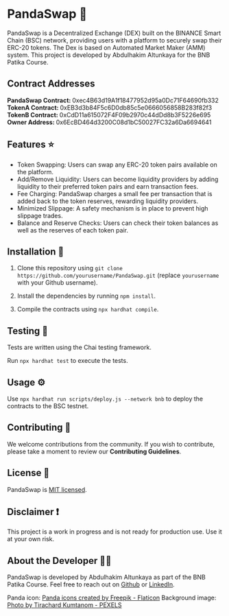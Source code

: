 # PandaSwap :panda_face:

PandaSwap is a Decentralized Exchange (DEX) built on the BINANCE Smart Chain (BSC) network, providing users with a platform to securely swap their ERC-20 tokens. The Dex is based on Automated Market Maker (AMM) system. This project is developed by Abdulhakim Altunkaya for the BNB Patika Course.

## Contract Addresses

<strong> PandaSwap Contract: </strong> 0xec4B63d19A1f18477952d95a0Dc71F64690fb332 <br>
<strong> TokenA Contract: </strong> 0xEB3d3b84F5c6D0db85c5e0666056858B283f82f3 <br>
<strong> TokenB Contract: </strong> 0xCdD11a615072F4F09b2970c44dDd8b3F5226e695 <br>
<strong> Owner Address: </strong> 0x6EcBD464d3200C08d1bC50027FC32a6Da6694641

## Features :star:

- Token Swapping: Users can swap any ERC-20 token pairs available on the platform.
- Add/Remove Liquidity: Users can become liquidity providers by adding liquidity to their preferred token pairs and earn transaction fees.
- Fee Charging: PandaSwap charges a small fee per transaction that is added back to the token reserves, rewarding liquidity providers.
- Minimized Slippage: A safety mechanism is in place to prevent high slippage trades.
- Balance and Reserve Checks: Users can check their token balances as well as the reserves of each token pair.
  
## Installation :wrench:

1. Clone this repository using `git clone https://github.com/yourusername/PandaSwap.git` (replace `yourusername` with your Github username).

2. Install the dependencies by running `npm install`.

3. Compile the contracts using `npx hardhat compile`.

## Testing :microscope:

Tests are written using the Chai testing framework. 

Run `npx hardhat test` to execute the tests.

## Usage :gear:

Use `npx hardhat run scripts/deploy.js --network bnb` to deploy the contracts to the BSC testnet.

## Contributing :handshake:

We welcome contributions from the community. If you wish to contribute, please take a moment to review our **Contributing Guidelines**.

## License :scroll:

PandaSwap is [MIT licensed](./LICENSE).

## Disclaimer :exclamation:

This project is a work in progress and is not ready for production use. Use it at your own risk.

## About the Developer :man_technologist:

PandaSwap is developed by Abdulhakim Altunkaya as part of the BNB Patika Course. Feel free to reach out on [Github](https://github.com/abdulhakim-altunkaya) or [LinkedIn](https://www.linkedin.com/in/abdulhakim-luanda-b302a722b/).

Panda icon: <a href="https://www.flaticon.com/free-icons/panda" title="panda icons">Panda icons created by Freepik - Flaticon</a>
Background image: <a href="https://www.pexels.com/photo/yellow-blue-and-green-wooden-wall-decor-450066/" > Photo by Tirachard Kumtanom - PEXELS </a>



